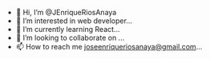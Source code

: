 - 👋 Hi, I’m @JEnriqueRiosAnaya
- 👀 I’m interested in web developer...
- 🌱 I’m currently learning React...
- 💞️ I’m looking to collaborate on ...
- 📫 How to reach me joseenriqueriosanaya@gmail.com...

<!---
JEnriqueRiosAnaya/JEnriqueRiosAnaya is a ✨ special ✨ repository because its `README.md` (this file) appears on your GitHub profile.
You can click the Preview link to take a look at your changes.
--->
